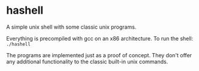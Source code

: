 # hashell
A simple unix shell with some classic unix programs.

Everything is precompiled with gcc on an x86 architecture. To run the shell: `./hashell`

The programs are implemented just as a proof of concept. They don't offer any additional functionality to the classic built-in unix commands.
